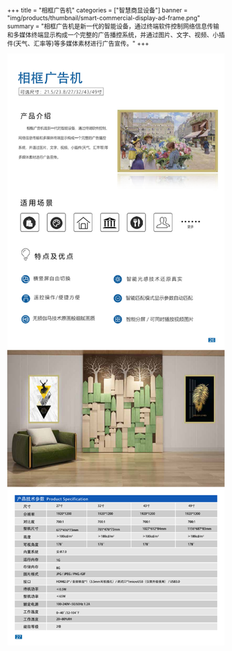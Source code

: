 +++
title = "相框广告机"
categories = ["智慧商显设备"]
banner = "img/products/thumbnail/smart-commercial-display-ad-frame.png"
summary = "相框广告机是新一代的智能设备，通过终端软件控制网络信息传输和多媒体终端显示构成一个完整的广告播控系统，并通过图片、文字、视频、小插件(天气、汇率等)等多媒体素材进行广告宣传。"
+++

![alt](33.png)
![alt](34.png)

